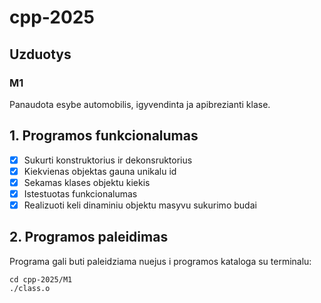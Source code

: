 # cpp-2025

## Uzduotys 

### M1
Panaudota esybe automobilis, igyvendinta ja apibrezianti klase.

## 1. Programos funkcionalumas

- [X] Sukurti konstruktorius ir dekonsruktorius
- [X] Kiekvienas objektas gauna unikalu id
- [X] Sekamas klases objektu kiekis
- [X] Istestuotas funkcionalumas
- [X] Realizuoti keli dinaminiu objektu masyvu sukurimo budai

## 2. Programos paleidimas

Programa gali buti paleidziama nuejus i programos kataloga su terminalu:

```
cd cpp-2025/M1
./class.o
```







